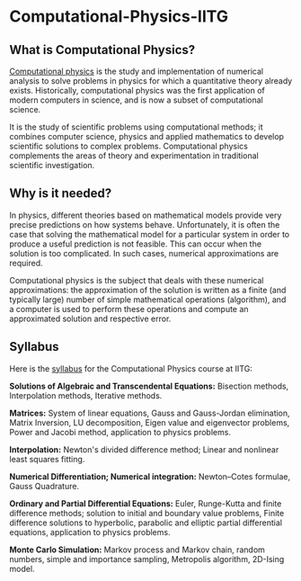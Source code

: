 # Computational-Physics-IITG
## What is Computational Physics?
[Computational physics] is the study and implementation of numerical analysis to solve problems in physics for which a quantitative theory already exists. Historically, computational physics was the first application of modern computers in science, and is now a subset of computational science. 

It is the study of scientific problems using computational methods; it combines computer science, physics and applied mathematics to develop scientific solutions to complex problems. Computational physics complements the areas of theory and experimentation in traditional scientific investigation.

## Why is it needed?
In physics, different theories based on mathematical models provide very precise predictions on how systems behave. Unfortunately, it is often the case that solving the mathematical model for a particular system in order to produce a useful prediction is not feasible. This can occur when the solution is too complicated. In such cases, numerical approximations are required.

Computational physics is the subject that deals with these numerical approximations: the approximation of the solution is written as a finite (and typically large) number of simple mathematical operations (algorithm), and a computer is used to perform these operations and compute an approximated solution and respective error.

## Syllabus
Here is the [syllabus] for the Computational Physics course at IITG:

**Solutions of Algebraic and Transcendental Equations:** Bisection methods, Interpolation methods, Iterative methods.

**Matrices:** System of linear equations, Gauss and Gauss-Jordan elimination, Matrix Inversion, LU decomposition, Eigen value and eigenvector problems, Power and Jacobi method, application to physics problems.

**Interpolation:** Newton's divided difference method; Linear and nonlinear least squares fitting.

**Numerical Differentiation; Numerical integration:** Newton–Cotes formulae, Gauss Quadrature.

**Ordinary and Partial Differential Equations:** Euler, Runge-Kutta and finite difference methods; solution to initial and boundary value problems, Finite difference solutions to hyperbolic, parabolic and elliptic partial differential equations, application to physics problems.

**Monte Carlo Simulation:** Markov process and Markov chain, random numbers, simple and importance sampling, Metropolis algorithm, 2D-Ising model.

[Computational Physics]: https://en.wikipedia.org/wiki/Computational_physics "Computational Physics - Wikipedia"
[syllabus]: https://iitg.ac.in/phy/pdfdocs/Engg_Physics_syllabus_major(without%20core%20course).pdf "Syllabus for B-Tech in EP, IITG"
